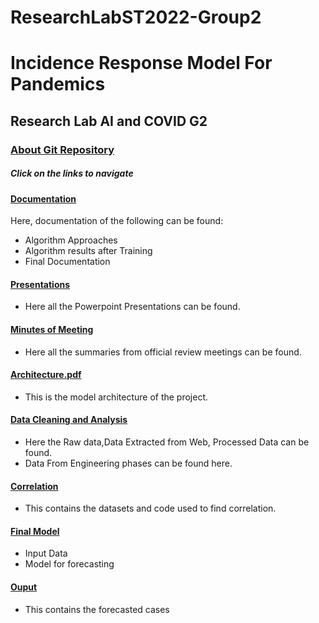 # ResearchLabST2022-Group2
# Incidence Response Model For Pandemics
## Research Lab AI and COVID G2

### [About Git Repository]([https://github.com/lotzmann/ResearchLabST2022-Group2](https://github.com/Navachandu/Research-on-TimeSeriesAnalysis/tree/main/TimeSeriesonCovid))
##### Click on the links to navigate

#### [Documentation](https://github.com/Navachandu/Research-on-TimeSeriesAnalysis/tree/main/TimeSeriesonCovid/Documentation)
Here, documentation of the following can be found:
- Algorithm Approaches
- Algorithm results after Training
- Final Documentation

#### [Presentations](https://github.com/Navachandu/Research-on-TimeSeriesAnalysis/tree/main/TimeSeriesonCovid/Presentations)
- Here all the Powerpoint Presentations can be found.

#### [Minutes of Meeting](https://github.com/Navachandu/Research-on-TimeSeriesAnalysis/tree/main/TimeSeriesonCovid/MinutesOfMeeting)
- Here all the summaries from official review meetings can be found.

#### [Architecture.pdf](https://github.com/lotzmann/ResearchLabST2022-Group2/blob/main/architecture.pdf)
- This is the model architecture of the project.

#### [Data Cleaning and Analysis](https://github.com/lotzmann/ResearchLabST2022-Group2/tree/main/Data%20Cleaning%20and%20Analysis)
- Here the Raw data,Data Extracted from Web, Processed Data can be found.
- Data From Engineering phases can be found here.

#### [Correlation](https://github.com/lotzmann/ResearchLabST2022-Group2/tree/main/Correlation)
- This contains the datasets and code used to find correlation.

#### [Final Model](https://github.com/lotzmann/ResearchLabST2022-Group2/tree/main/Final%20Model)
- Input Data
- Model for forecasting

#### [Ouput](https://github.com/lotzmann/ResearchLabST2022-Group2/tree/main/Output)
- This contains the forecasted cases



